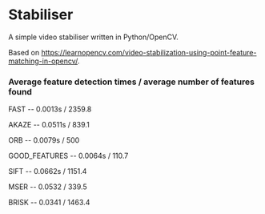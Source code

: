 # Stabiliser
A simple video stabiliser written in Python/OpenCV.

Based on https://learnopencv.com/video-stabilization-using-point-feature-matching-in-opencv/.

### Average feature detection times / average number of features found
FAST -- 0.0013s / 2359.8

AKAZE -- 0.0511s / 839.1

ORB -- 0.0079s / 500

GOOD_FEATURES -- 0.0064s / 110.7

SIFT -- 0.0662s / 1151.4

MSER -- 0.0532 / 339.5

BRISK -- 0.0341 / 1463.4
